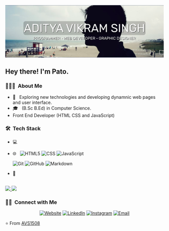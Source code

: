 <img src="https://raw.githubusercontent.com/AVS1508/AVS1508/master/assets/Aditya%20Vikram%20Singh%20Banner.png">

<h2> Hey there! I'm Pato.</h2>

<h3> 👨🏻‍💻 &nbsp;About Me </h3>

- 🤔 &nbsp; Exploring new technologies and developing dynamnic web pages and user interface.
- 🎓 &nbsp; (B.Sc B.Ed) in Computer Science.
-  Front End Developer (HTML CSS and JavaScript)
<h3> 🛠 &nbsp;Tech Stack</h3>

- 💻 &nbsp;
  
- 🌐 &nbsp;
  ![HTML5](https://img.shields.io/badge/-HTML5-333333?style=flat&logo=HTML5)
  ![CSS](https://img.shields.io/badge/-CSS-333333?style=flat&logo=CSS3&logoColor=1572B6)
  ![JavaScript](https://img.shields.io/badge/-JavaScript-333333?style=flat&logo=javascript)
  
  ![Git](https://img.shields.io/badge/-Git-333333?style=flat&logo=git)
  ![GitHub](https://img.shields.io/badge/-GitHub-333333?style=flat&logo=github)
  ![Markdown](https://img.shields.io/badge/-Markdown-333333?style=flat&logo=markdown)
- 🔧 &nbsp;
  
<br/>

<a href="https://github.com/AVS1508">
  <img height="180em" src="https://github-readme-stats.vercel.app/api?username=AVS1508&theme=buefy&show_icons=true" />
  <img height="180em" src="https://github-readme-stats.vercel.app/api/top-langs/?username=AVS1508&theme=buefy&layout=compact" />
</a>

<br/>

<h3> 🤝🏻 &nbsp;Connect with Me </h3>

<p align="center">
<a href="https://www.patoogbodo.com/"><img alt="Website" src="https://img.shields.io/badge/Website-www.patoogbodo.com-blue?style=flat-square&logo=google-chrome"></a>
<a href="https://www.linkedin.com/in/8/"><img alt="LinkedIn" src="https://img.shields.io/badge/LinkedIn-%20%20Singh-blue?style=flat-square&logo=linkedin"></a>
<a href="https://www.instagram.com/iam_simsi/"><img alt="Instagram" src="https://img.shields.io/badge/Instagram-adityavs__-blue?style=flat-square&logo=instagram"></a>
<a href="mailto:ogbodopatrick98"><img alt="Email" src="https://img.shields.io/badge/Email-ogbodopatrick98-blue?style=flat-square&logo=gmail"></a>
</p>

⭐️ From [AVS1508](https://github.com/AVS1508)
